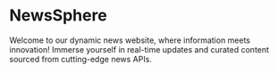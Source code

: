 # NewsSphere
Welcome to our dynamic news website, where information meets innovation! Immerse yourself in real-time updates and curated content sourced from cutting-edge news APIs. 
